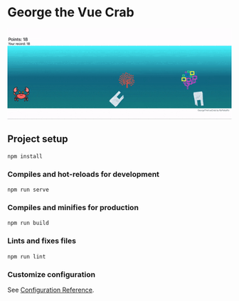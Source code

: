 # George the Vue Crab
![alt text](https://raw.githubusercontent.com/raffobaffo/VueCrab/master/src/assets/crabScreenAnimate.gif)

## Project setup
```
npm install
```

### Compiles and hot-reloads for development
```
npm run serve
```

### Compiles and minifies for production
```
npm run build
```

### Lints and fixes files
```
npm run lint
```

### Customize configuration
See [Configuration Reference](https://cli.vuejs.org/config/).

